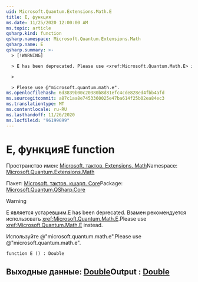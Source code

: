 ```yaml
---
uid: Microsoft.Quantum.Extensions.Math.E
title: E, функция
ms.date: 11/25/2020 12:00:00 AM
ms.topic: article
qsharp.kind: function
qsharp.namespace: Microsoft.Quantum.Extensions.Math
qsharp.name: E
qsharp.summary: >-
  > [!WARNING]

  > E has been deprecated. Please use <xref:Microsoft.Quantum.Math.E> instead.

  >

  > Please use @"microsoft.quantum.math.e".
ms.openlocfilehash: 6d3839b00c20380b8d81efc4cde828ed4fbb4afd
ms.sourcegitcommit: a87c1aa8e7453360025e47ba614f25b02ea84ec3
ms.translationtype: MT
ms.contentlocale: ru-RU
ms.lasthandoff: 11/26/2020
ms.locfileid: "96199699"
---
```

# <a name="e-function"></a><span data-ttu-id="078c6-102">E, функция</span><span class="sxs-lookup"><span data-stu-id="078c6-102">E function</span></span>

<span data-ttu-id="078c6-103">Пространство имен: [Microsoft. тактов. Extensions. Math](xref:Microsoft.Quantum.Extensions.Math)</span><span class="sxs-lookup"><span data-stu-id="078c6-103">Namespace: [Microsoft.Quantum.Extensions.Math](xref:Microsoft.Quantum.Extensions.Math)</span></span>

<span data-ttu-id="078c6-104">Пакет: [Microsoft. тактов. кшарп. Core](https://nuget.org/packages/Microsoft.Quantum.QSharp.Core)</span><span class="sxs-lookup"><span data-stu-id="078c6-104">Package: [Microsoft.Quantum.QSharp.Core](https://nuget.org/packages/Microsoft.Quantum.QSharp.Core)</span></span>


> [!WARNING]
> <span data-ttu-id="078c6-105">E является устаревшим.</span><span class="sxs-lookup"><span data-stu-id="078c6-105">E has been deprecated.</span></span> <span data-ttu-id="078c6-106">Взамен рекомендуется использовать <xref:Microsoft.Quantum.Math.E>.</span><span class="sxs-lookup"><span data-stu-id="078c6-106">Please use <xref:Microsoft.Quantum.Math.E> instead.</span></span>
>
> <span data-ttu-id="078c6-107">Используйте @"microsoft.quantum.math.e".</span><span class="sxs-lookup"><span data-stu-id="078c6-107">Please use @"microsoft.quantum.math.e".</span></span>



```qsharp
function E () : Double
```


## <a name="output--double"></a><span data-ttu-id="078c6-108">Выходные данные: [Double](xref:microsoft.quantum.lang-ref.double)</span><span class="sxs-lookup"><span data-stu-id="078c6-108">Output : [Double](xref:microsoft.quantum.lang-ref.double)</span></span>

